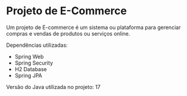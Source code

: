 # Projeto de E-Commerce

Um projeto de E-commerce é um sistema ou plataforma para gerenciar compras e vendas de produtos ou serviços online.

Dependências utilizadas:
* Spring Web
* Spring Security
* H2 Database
* Spring JPA

Versão do Java utilizada no projeto: 17
